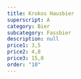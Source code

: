 ```yaml
---
title: Krokos Hausbier
superscript: A
category: Bier
subcategory: Fassbier
description: null
price1: 3,5
price2: 4,8
price3: 15,0
order: "10"
---
```

